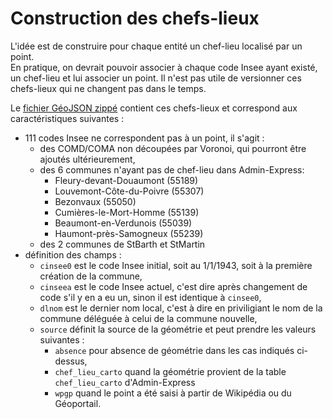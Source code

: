 # Construction des chefs-lieux
L'idée est de construire pour chaque entité un chef-lieu localisé par un point.  
En pratique, on devrait pouvoir associer à chaque code Insee ayant existé, un chef-lieu et lui associer un point.
Il n'est pas utile de versionner ces chefs-lieux qui ne changent pas dans le temps.

Le [fichier GéoJSON zippé](../export/cheflieu.7z) contient ces chefs-lieux et correspond aux caractéristiques suivantes :

- 111 codes Insee ne correspondent pas à un point, il s'agit :
  - des COMD/COMA non découpées par Voronoi, qui pourront être ajoutés ultérieurement,
  - des 6 communes n'ayant pas de chef-lieu dans Admin-Express:
    - Fleury-devant-Douaumont (55189)
    - Louvemont-Côte-du-Poivre (55307)
    - Bezonvaux (55050)
    - Cumières-le-Mort-Homme (55139)
    - Beaumont-en-Verdunois (55039)
    - Haumont-près-Samogneux (55239)
  - des 2 communes de StBarth et StMartin
- définition des champs :
  - `cinsee0` est le code Insee initial, soit au 1/1/1943, soit à la première création de la commune,
  - `cinseea` est le code Insee actuel, c'est dire après changement de code s'il y en a eu un, sinon il est identique à `cinsee0`,
  - `dlnom` est le dernier nom local, c'est à dire en priviligiant le nom de la commune déléguée à celui de la commune nouvelle,
  - `source` définit la source de la géométrie et peut prendre les valeurs suivantes :
    - `absence` pour absence de géométrie dans les cas indiqués ci-dessus,
    - `chef_lieu_carto` quand la géométrie provient de la table `chef_lieu_carto` d'Admin-Express
    - `wpgp` quand le point a été saisi à partir de Wikipédia ou du Géoportail.
